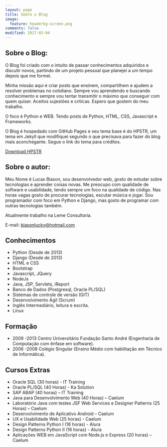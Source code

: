 ```yaml
---
layout: page
title: Sobre o Blog
image:
  feature: headerbg-screen.png
comments: false
modified: 2017-03-04
---
```


## Sobre o Blog:
O Blog foi criado com o intuito de passar conhecimentos adquiridos e discutir novos, partindo de um projeto pessoal que planejei a um tempo depois que me formei.

Minha missão aqui é criar posts que ensinem, compartilhem e ajudem a resolver problemas no cotidiano. Sempre vou aprendendo e buscando conhecimento e sempre vou tentar transmitir o máximo que conseguir com quem quiser. Aceitos sujestões e criticas. Espero que gostem do meu trabalho.

O foco é Python e WEB. Tendo posts de Python, HTML, CSS, Javascript e Frameworks.

O Blog é hospedado com GitHub Pages e seu tema base é do HPSTR, um tema em Jekyll que modifiquei segundo o que precisava para fazer do blog mais aconchegante. Segue o link do tema para créditos.
<div markdown="0"><a href="https://github.com/mmistakes/hpstr-jekyll-theme" class="btn btn-success">Download HPSTR</a></div>


## Sobre o autor:

Meu Nome é Lucas Biason, sou desenvolvedor web, gosto de estudar sobre tecnologias e aprender coisas novas. Me preocupo com qualidade de software e usabilidade, tendo sempre um foco na qualidade de código. Nas horas vagas gosto de procurar tecnologias, escutar música e jogar. Sou programador com foco em Python e Django, mas gosto de programar com outras tecnologias também.

Atualmente trabalho na Leme Consultoria.

E-mail: biasonlucky@hotmail.com 

## Conhecimentos

* Python (Desde de 2013)
* Django (Desde de 2013)
* HTML e CSS 
* Bootstrap
* Javascript, JQuery
* NodeJs
* Java, JSP, Servlets, iReport
* Banco de Dados (Postgresql, Oracle PL/SQL)
* Sistemas de controle de versão (GIT)
* Desenvolvimento Ágil (Scrum)
* Inglês Intermediário, leitura e escrita.
* Linux

## Formação

- 2009 -2013 Centro Universitário Fundação Santo André (Engenharia de Computação com ênfase em software). 
- 2006 -2008 Colégio Singular (Ensino Médio com habilitação em Técnico de Informática). 

## Cursos Extras

* Oracle SQL (30 horas) - IT Training 
* Oracle PL/SQL (40 Horas) - Ka Solution 
* SAP ABAP (40 horas) – IT Training 
* Java para Desenvolvimento Web (40 Horas) – Caelum 
* Laboratório Java com testes JSF Web Services e Designer Patterns (25 Horas) – Caelum 
* Desenvolvimento de Aplicativo Android – Caelum 
* UX e Usabilidade Web (25 horas) - Caelum 
* Design Patterns Python I (16 horas) - Alura
* Design Patterns Python II (16 horas) - Alura
* Aplicações WEB em JavaScript com Node.js e Express (20 horas) – Caelum 
